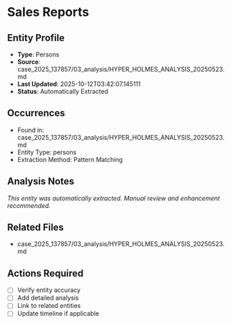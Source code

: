 # Sales Reports

## Entity Profile
- **Type**: Persons
- **Source**: case_2025_137857/03_analysis/HYPER_HOLMES_ANALYSIS_20250523.md
- **Last Updated**: 2025-10-12T03:42:07.145111
- **Status**: Automatically Extracted

## Occurrences
- Found in: case_2025_137857/03_analysis/HYPER_HOLMES_ANALYSIS_20250523.md
- Entity Type: persons
- Extraction Method: Pattern Matching

## Analysis Notes
*This entity was automatically extracted. Manual review and enhancement recommended.*

## Related Files
- case_2025_137857/03_analysis/HYPER_HOLMES_ANALYSIS_20250523.md

## Actions Required
- [ ] Verify entity accuracy
- [ ] Add detailed analysis
- [ ] Link to related entities
- [ ] Update timeline if applicable
